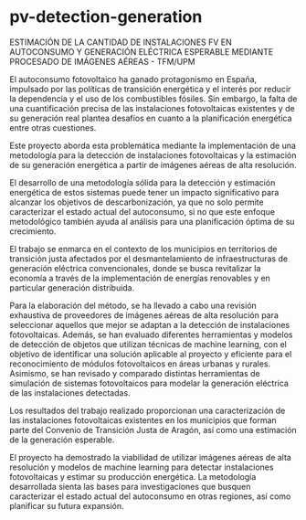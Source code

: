 # pv-detection-generation

ESTIMACIÓN DE LA CANTIDAD DE INSTALACIONES FV EN AUTOCONSUMO Y GENERACIÓN ELÉCTRICA ESPERABLE MEDIANTE PROCESADO DE IMÁGENES AÉREAS - TFM/UPM 

El autoconsumo fotovoltaico ha ganado protagonismo en España, impulsado por las políticas de transición energética y el interés por reducir la dependencia y el uso de los combustibles fósiles. Sin embargo, la falta de una cuantificación precisa de las instalaciones fotovoltaicas existentes y de su generación real plantea desafíos en cuanto a la planificación energética entre otras cuestiones. 

Este proyecto aborda esta problemática mediante la implementación de una metodología para la detección de instalaciones fotovoltaicas y la estimación de su generación energética a partir de imágenes aéreas de alta resolución.

El desarrollo de una metodología sólida para la detección y estimación energética de estos sistemas puede tener un impacto significativo para alcanzar los objetivos de descarbonización, ya que no solo permite caracterizar el estado actual del autoconsumo, si no que este enfoque metodológico también ayuda al análisis para una planificación óptima de su crecimiento.

El trabajo se enmarca en el contexto de los municipios en territorios de transición justa afectados por el desmantelamiento de infraestructuras de generación eléctrica convencionales, donde se busca revitalizar la economía a través de la implementación de energías renovables y en particular generación distribuida.

Para la elaboración del método, se ha llevado a cabo una revisión exhaustiva de proveedores de imágenes aéreas de alta resolución para seleccionar aquellos que mejor se adaptan a la detección de instalaciones fotovoltaicas. Además, se han evaluado diferentes herramientas y modelos de detección de objetos que utilizan técnicas de machine learning, con el objetivo de identificar una solución aplicable al proyecto y eficiente para el reconocimiento de módulos fotovoltaicos en áreas urbanas y rurales. Asimismo, se han revisado y comparado distintas herramientas de simulación de sistemas fotovoltaicos para modelar la generación eléctrica de las instalaciones detectadas.

Los resultados del trabajo realizado proporcionan una caracterización de las instalaciones fotovoltaicas existentes en los municipios que forman parte del Convenio de Transición Justa de Aragón, así como una estimación de la generación esperable. 

El proyecto ha demostrado la viabilidad de utilizar imágenes aéreas de alta resolución y modelos de machine learning para detectar instalaciones fotovoltaicas y estimar su producción energética. La metodología desarrollada sienta las bases para investigaciones que busquen caracterizar el estado actual del autoconsumo en otras regiones, así como planificar su futura expansión.
